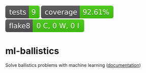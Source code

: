 [![Tests Status](badges/tests-badge.svg?dummy=8484744)](https://louis-pujol.github.io/ml-ballistics/reports/junit/report.html?sort=result) [![Coverage Status](badges/coverage-badge.svg?dummy=8484744)](https://louis-pujol.github.io/ml-ballistics/reports/coverage/htmlcov/index.html) [![Flake8 Status](badges/flake8-badge.svg?dummy=8484744)](https://louis-pujol.github.io/ml-ballistics/reports/flake8/index.html)

# ml-ballistics
Solve ballistics problems with machine learning ([documentation](https://louis-pujol.github.io/ml-ballistics/))
